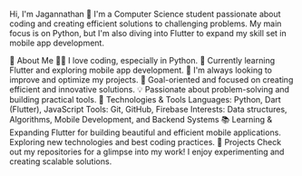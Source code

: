 Hi, I'm Jagannathan 👋
I'm a Computer Science student passionate about coding and creating efficient solutions to challenging problems.
My main focus is on Python, but I'm also diving into Flutter to expand my skill set in mobile app development.

🌟 About Me
  👨‍💻 I love coding, especially in Python.
  📱 Currently learning Flutter and exploring mobile app development.
  🚀 I'm always looking to improve and optimize my projects.
  🎯 Goal-oriented and focused on creating efficient and innovative solutions.
  💡 Passionate about problem-solving and building practical tools.
  🔧 Technologies & Tools
    Languages: Python, Dart (Flutter), JavaScript
    Tools: Git, GitHub, Firebase
    Interests: Data structures, Algorithms, Mobile Development, and Backend Systems
  📚 Learning & Expanding
    Flutter for building beautiful and efficient mobile applications.
    Exploring new technologies and best coding practices.
  💼 Projects
    Check out my repositories for a glimpse into my work! I enjoy experimenting and creating scalable solutions.
